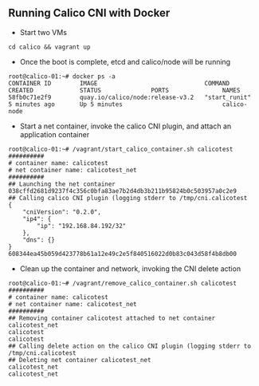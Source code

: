 Running Calico CNI with Docker
------------------------------

* Start two VMs
```
cd calico && vagrant up
```

* Once the boot is complete, etcd and calico/node will be running
```
root@calico-01:~# docker ps -a
CONTAINER ID        IMAGE                              COMMAND             CREATED             STATUS              PORTS               NAMES
58fb0c71e2f9        quay.io/calico/node:release-v3.2   "start_runit"       5 minutes ago       Up 5 minutes                            calico-node
```

* Start a net container, invoke the calico CNI plugin, and attach an application container
```
root@calico-01:~# /vagrant/start_calico_container.sh calicotest
##########
# container name: calicotest
# net container name: calicotest_net
##########
## Launching the net container
038cffd2681d9237f4c356c0bfa83ae7b2d4db3b211b95824b0c503957a0c2e9
## Calling calico CNI plugin (logging stderr to /tmp/cni.calicotest
{
    "cniVersion": "0.2.0",
    "ip4": {
        "ip": "192.168.84.192/32"
    },
    "dns": {}
}
608344ea45b059d423778b61a12e49c2e5f840516022d0b83c043d58f4b8db00
```

* Clean up the container and network, invoking the CNI delete action
```
root@calico-01:~# /vagrant/remove_calico_container.sh calicotest
##########
# container name: calicotest
# net container name: calicotest_net
##########
## Removing container calicotest attached to net container calicotest_net
calicotest
calicotest
## Calling delete action on the calico CNI plugin (logging stderr to /tmp/cni.calicotest
## Deleting net container calicotest_net
calicotest_net
calicotest_net
```
